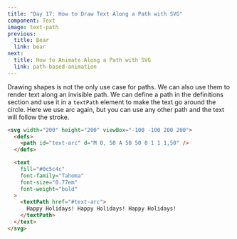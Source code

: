 ```yaml
---
title: "Day 17: How to Draw Text Along a Path with SVG"
component: Text
image: text-path
previous:
  title: Bear
  link: bear
next:
  title: How to Animate Along a Path with SVG
  link: path-based-animation
---
```


Drawing shapes is not the only use case for paths. We can also use them to render text along an invisible path. We can define a path in the definitions section and use it in a `textPath` element to make the text go around the circle. Here we use arc again, but you can use any other path and the text will follow the stroke.

<div class="code-flex">

```html
<svg width="200" height="200" viewBox="-100 -100 200 200">
  <defs>
    <path id="text-arc" d="M 0, 50 A 50 50 0 1 1 1,50" />
  </defs>

  <text
    fill="#0c5c4c"
    font-family="Tahoma"
    font-size="0.77em"
    font-weight="bold"
  >
    <textPath href="#text-arc">
      Happy Holidays! Happy Holidays! Happy Holidays!
    </textPath>
  </text>
</svg>
```

</div>
